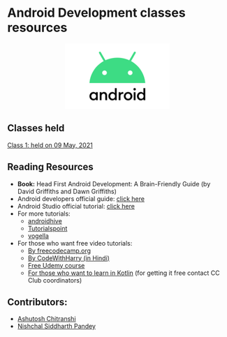 # Android Development classes resources
<div align="center"><img src="Android-Logo.png"  alt="Android logo" height="150"/></div>

## Classes held

[Class 1: held on 09 May, 2021](2021_05_09_AndroidClass-1)

## Reading Resources

-   <b>Book:</b> Head First Android Development: A Brain-Friendly Guide (by David Griffiths and Dawn Griffiths)
-   Android developers official guide: [click here](https://developer.android.com/guide)
-   Android Studio official tutorial: [click here](https://developer.android.com/studio/intro)
-   For more tutorials:
    -   [androidhive](https://www.androidhive.info/)
    -   [Tutorialspoint](https://www.tutorialspoint.com/android/index.htm)
    -   [vogella](https://www.vogella.com/tutorials/android.html)
-   For those who want free video tutorials:
    -   [By freecodecamp.org](https://www.youtube.com/watch?v=fis26HvvDII)
    -   [By CodeWithHarry (in Hindi)](https://youtu.be/mXjZQX3UzOs)
    -   [Free Udemy course](https://www.udemy.com/course/learn-android-application-development-y/)
    -   [For those who want to learn in Kotlin](https://www.udemy.com/course/android-oreo-kotlin-app-masterclass/) (for getting it free contact CC Club coordinators)

## Contributors:
-   [Ashutosh Chitranshi](https://github.com/ashu12chi/)
-   [Nishchal Siddharth Pandey](https://github.com/nisiddharth/)
